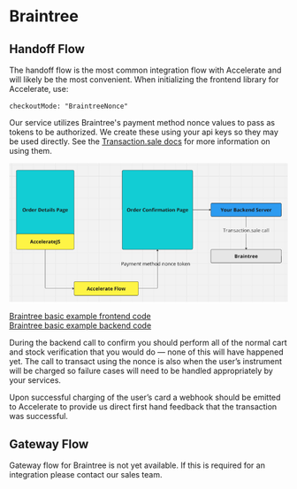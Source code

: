 # Braintree

## Handoff Flow

The handoff flow is the most common integration flow with Accelerate and will likely be the most convenient. When initializing the frontend library for Accelerate, use:

```
checkoutMode: "BraintreeNonce"
```

Our service utilizes Braintree's payment method nonce values to pass as tokens to be authorized. We create these using your api keys so they may be used directly. See the <a href="https://developer.paypal.com/braintree/docs/reference/request/transaction/sale" target="_parent">Transaction.sale docs</a> for more information on using them.

![Braintree handoff diagram](braintree_handoff.png)

<a href="https://github.com/weaccelerateinc/examples/blob/main/stripe-demo/app/test/braintree/inline-payment/page.tsx" target="_parent">Braintree basic example frontend code</a><br>
<a href="https://github.com/weaccelerateinc/examples/blob/main/stripe-demo/app/api/braintree/confirm/route.ts" target="_parent">Braintree basic example backend code</a>

During the backend call to confirm you should perform all of the normal cart and stock verification that you would do — none of this will have happened yet. The call to transact using the nonce is also when the user’s instrument will be charged so failure cases will need to be handled appropriately by your services.

Upon successful charging of the user’s card a webhook should be emitted to Accelerate to provide us direct first hand feedback that the transaction was successful.

## Gateway Flow

Gateway flow for Braintree is not yet available. If this is required for an integration please contact our sales team.
